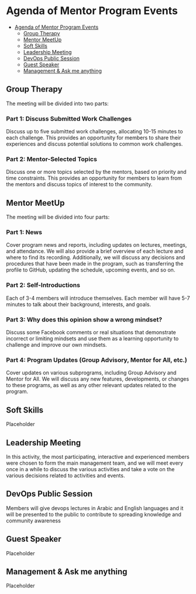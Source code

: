 # Agenda of Mentor Program Events

- [Agenda of Mentor Program Events](#agenda-of-mentor-program-events)
  - [Group Therapy](#group-therapy)
  - [Mentor MeetUp](#mentor-meetup)
  - [Soft Skills](#soft-skills)
  - [Leadership Meeting](#leadership-meeting)
  - [DevOps Public Session](#devops-public-session)
  - [Guest Speaker](#guest-speaker)
  - [Management \& Ask me anything](#management--ask-me-anything)


## Group Therapy

The meeting will be divided into two parts:

### Part 1: Discuss Submitted Work Challenges

Discuss up to five submitted work challenges, allocating 10-15 minutes to each challenge.
This provides an opportunity for members to share their experiences and discuss potential solutions to common work challenges.

### Part 2: Mentor-Selected Topics

Discuss one or more topics selected by the mentors, based on priority and time constraints.
This provides an opportunity for members to learn from the mentors and discuss topics of interest to the community.

## Mentor MeetUp

The meeting will be divided into four parts:

### Part 1: News

Cover program news and reports, including updates on lectures, meetings, and attendance. We will also provide a brief overview of each lecture and where to find its recording. Additionally, we will discuss any decisions and procedures that have been made in the program, such as transferring the profile to GitHub, updating the schedule, upcoming events, and so on.

### Part 2: Self-Introductions

Each of 3-4 members will introduce themselves. Each member will have 5-7 minutes to talk about their background, interests, and goals.

### Part 3: Why does this opinion show a wrong mindset?

Discuss some Facebook comments or real situations that demonstrate incorrect or limiting mindsets and use them as a learning opportunity to challenge and improve our own mindsets.

### Part 4: Program Updates (Group Advisory, Mentor for All, etc.)

Cover updates on various subprograms, including Group Advisory and Mentor for All. We will discuss any new features, developments, or changes to these programs, as well as any other relevant updates related to the program.

## Soft Skills

Placeholder

## Leadership Meeting

In this activity, the most participating, interactive and experienced members were chosen to form the main management team, and we will meet every once in a while to discuss the various activities and take a vote on the various decisions related to activities and events.


## DevOps Public Session

Members will give devops lectures in Arabic and English languages and it will be presented to the public to contribute to spreading knowledge and community awareness


## Guest Speaker

Placeholder


## Management & Ask me anything

Placeholder
